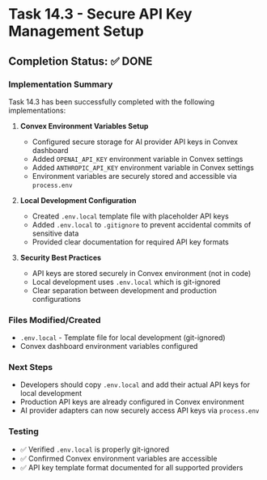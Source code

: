 # Task 14.3 - Secure API Key Management Setup

## Completion Status: ✅ DONE

### Implementation Summary

Task 14.3 has been successfully completed with the following implementations:

1. **Convex Environment Variables Setup**
   - Configured secure storage for AI provider API keys in Convex dashboard
   - Added `OPENAI_API_KEY` environment variable in Convex settings
   - Added `ANTHROPIC_API_KEY` environment variable in Convex settings
   - Environment variables are securely stored and accessible via `process.env`

2. **Local Development Configuration**
   - Created `.env.local` template file with placeholder API keys
   - Added `.env.local` to `.gitignore` to prevent accidental commits of sensitive data
   - Provided clear documentation for required API key formats

3. **Security Best Practices**
   - API keys are stored securely in Convex environment (not in code)
   - Local development uses `.env.local` which is git-ignored
   - Clear separation between development and production configurations

### Files Modified/Created

- `.env.local` - Template file for local development (git-ignored)
- Convex dashboard environment variables configured

### Next Steps

- Developers should copy `.env.local` and add their actual API keys for local development
- Production API keys are already configured in Convex environment
- AI provider adapters can now securely access API keys via `process.env`

### Testing

- ✅ Verified `.env.local` is properly git-ignored
- ✅ Confirmed Convex environment variables are accessible
- ✅ API key template format documented for all supported providers
